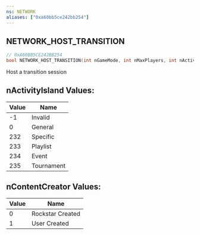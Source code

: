 ```yaml
---
ns: NETWORK
aliases: ["0xa60bb5ce242bb254"]
---
```

## NETWORK_HOST_TRANSITION

```c
// 0xA60BB5CE242BB254
bool NETWORK_HOST_TRANSITION(int nGameMode, int nMaxPlayers, int nActivityType, int nActivityID, bool IsPrivate, bool IsOpen, bool FromMatchmaking, int nActivityIsland, int nContentCreator, int nHostFlags);
```

Host a transition session

## nActivityIsland Values:
| Value | Name |
| --- | --- |
| -1 | Invalid |
| 0 | General |
| 232 | Specific |
| 233 | Playlist |
| 234 | Event |
| 235 | Tournament |


## nContentCreator Values:
| Value | Name |
| --- | --- |
| 0 | Rockstar Created |
| 1 | User Created |

